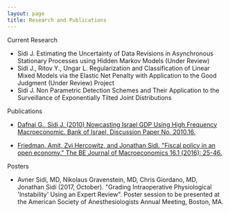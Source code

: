 ```yaml
---
layout: page
title: Research and Publications
---
```


Current Research

  - Sidi J. Estimating the Uncertainty of Data Revisions in Asynchronous Stationary Processes using Hidden Markov Models (Under Review)
  - Sidi J., Ritov Y., Ungar L. Regularization and Classification of Linear Mixed Models via the Elastic Net Penalty with Application to the Good Judgment (Under Review)
Project
  - Sidi J. Non Parametric Detection Schemes and Their Application to the Surveillance of Exponentially Tilted Joint Distributions

Publications

  - [Dafnai G., Sidi J. (2010) Nowcasting Israel GDP Using High Frequency Macroeconomic. Bank of Israel, Discussion Paper No. 2010.16.](http://www.boi.org.il/deptdata/mehkar/papers/dp1016e.pdf)
  
  - [Friedman, Amit, Zvi Hercowitz, and Jonathan Sidi. "Fiscal policy in an open economy." The BE Journal of Macroeconomics 16.1 (2016): 25-46.](https://doi.org/10.1515/bejm-2015-0064)
  
Posters

  - Avner Sidi, MD, Nikolaus Gravenstein, MD, Chris Giordano, MD, Jonathan Sidi (2017, October). "Grading Intraoperative Physiological 'Instability' Using an Expert Review". Poster session to be presented at the American Society of Anesthesiologists Annual Meeting, Boston, MA.
  